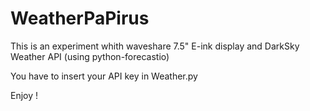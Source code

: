# WeatherPaPirus
This is an experiment whith waveshare 7.5" E-ink display and DarkSky Weather API (using python-forecastio)

You have to insert your API key in Weather.py

Enjoy !

